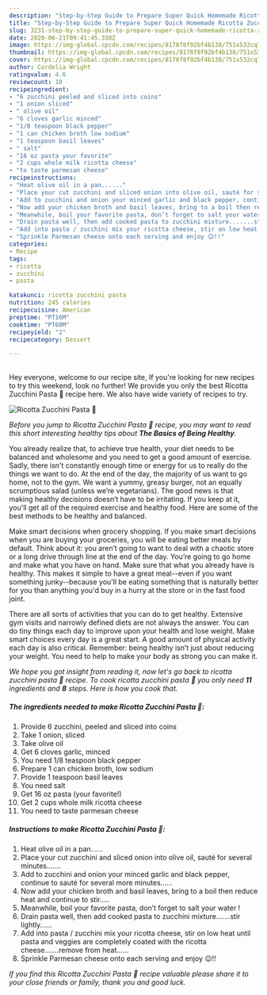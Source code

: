 ```yaml
---
description: "Step-by-Step Guide to Prepare Super Quick Homemade Ricotta Zucchini Pasta 🍝"
title: "Step-by-Step Guide to Prepare Super Quick Homemade Ricotta Zucchini Pasta 🍝"
slug: 3231-step-by-step-guide-to-prepare-super-quick-homemade-ricotta-zucchini-pasta
date: 2020-06-21T09:41:45.338Z
image: https://img-global.cpcdn.com/recipes/8178f8f92bf4b138/751x532cq70/ricotta-zucchini-pasta-🍝-recipe-main-photo.jpg
thumbnail: https://img-global.cpcdn.com/recipes/8178f8f92bf4b138/751x532cq70/ricotta-zucchini-pasta-🍝-recipe-main-photo.jpg
cover: https://img-global.cpcdn.com/recipes/8178f8f92bf4b138/751x532cq70/ricotta-zucchini-pasta-🍝-recipe-main-photo.jpg
author: Cordelia Wright
ratingvalue: 4.6
reviewcount: 10
recipeingredient:
- "6 zucchini peeled and sliced into coins"
- "1 onion sliced"
- " olive oil"
- "6 cloves garlic minced"
- "1/8 teaspoon black pepper"
- "1 can chicken broth low sodium"
- "1 teaspoon basil leaves"
- " salt"
- "16 oz pasta your favorite"
- "2 cups whole milk ricotta cheese"
- "to taste parmesan cheese"
recipeinstructions:
- "Heat olive oil in a pan......"
- "Place your cut zucchini and sliced onion into olive oil, sauté for several minutes......."
- "Add to zucchini and onion your minced garlic and black pepper, continue to sauté for several more minutes......"
- "Now add your chicken broth and basil leaves, bring to a boil then reduce heat and continue to stir....."
- "Meanwhile, boil your favorite pasta, don’t forget to salt your water !"
- "Drain pasta well, then add cooked pasta to zucchini mixture.......stir lightly......"
- "Add into pasta / zucchini mix your ricotta cheese, stir on low heat until pasta and veggies are completely coated with the ricotta cheese.......remove from heat......"
- "Sprinkle Parmesan cheese onto each serving and enjoy 😉!!"
categories:
- Recipe
tags:
- ricotta
- zucchini
- pasta

katakunci: ricotta zucchini pasta 
nutrition: 245 calories
recipecuisine: American
preptime: "PT16M"
cooktime: "PT60M"
recipeyield: "2"
recipecategory: Dessert

---
```

<br>
Hey everyone, welcome to our recipe site, If you're looking for new recipes to try this weekend, look no further! We provide you only the best Ricotta Zucchini Pasta 🍝 recipe here. We also have wide variety of recipes to try.
<br>


![Ricotta Zucchini Pasta 🍝](https://img-global.cpcdn.com/recipes/8178f8f92bf4b138/751x532cq70/ricotta-zucchini-pasta-🍝-recipe-main-photo.jpg)

<i>Before you jump to Ricotta Zucchini Pasta 🍝 recipe, you may want to read this short interesting healthy tips about <strong>The Basics of Being Healthy</strong>.</i>

You already realize that, to achieve true health, your diet needs to be balanced and wholesome and you need to get a good amount of exercise. Sadly, there isn't constantly enough time or energy for us to really do the things we want to do. At the end of the day, the majority of us want to go home, not to the gym. We want a yummy, greasy burger, not an equally scrumptious salad (unless we’re vegetarians). The good news is that making healthy decisions doesn’t have to be irritating. If you keep at it, you'll get all of the required exercise and healthy food. Here are some of the best methods to be healthy and balanced.

Make smart decisions when grocery shopping. If you make smart decisions when you are buying your groceries, you will be eating better meals by default. Think about it: you aren’t going to want to deal with a chaotic store or a long drive through line at the end of the day. You’re going to go home and make what you have on hand. Make sure that what you already have is healthy. This makes it simple to have a great meal--even if you want something junky--because you'll be eating something that is naturally better for you than anything you'd buy in a hurry at the store or in the fast food joint.

There are all sorts of activities that you can do to get healthy. Extensive gym visits and narrowly defined diets are not always the answer. You can do tiny things each day to improve upon your health and lose weight. Make smart choices every day is a great start. A good amount of physical activity each day is also critical. Remember: being healthy isn’t just about reducing your weight. You need to help to make your body as strong you can make it. 


<i>We hope you got insight from reading it, now let's go back to ricotta zucchini pasta 🍝 recipe. To cook ricotta zucchini pasta 🍝 you only need <strong>11</strong> ingredients and <strong>8</strong> steps. Here is how you cook that.
</i>

##### The ingredients needed to make Ricotta Zucchini Pasta 🍝:

1. Provide 6 zucchini, peeled and sliced into coins
1. Take 1 onion, sliced
1. Take  olive oil
1. Get 6 cloves garlic, minced
1. You need 1/8 teaspoon black pepper
1. Prepare 1 can chicken broth, low sodium
1. Provide 1 teaspoon basil leaves
1. You need  salt
1. Get 16 oz pasta (your favorite!)
1. Get 2 cups whole milk ricotta cheese
1. You need to taste parmesan cheese


##### Instructions to make Ricotta Zucchini Pasta 🍝:

1. Heat olive oil in a pan......
1. Place your cut zucchini and sliced onion into olive oil, sauté for several minutes.......
1. Add to zucchini and onion your minced garlic and black pepper, continue to sauté for several more minutes......
1. Now add your chicken broth and basil leaves, bring to a boil then reduce heat and continue to stir.....
1. Meanwhile, boil your favorite pasta, don’t forget to salt your water !
1. Drain pasta well, then add cooked pasta to zucchini mixture.......stir lightly......
1. Add into pasta / zucchini mix your ricotta cheese, stir on low heat until pasta and veggies are completely coated with the ricotta cheese.......remove from heat......
1. Sprinkle Parmesan cheese onto each serving and enjoy 😉!!


<i>If you find this Ricotta Zucchini Pasta 🍝 recipe valuable please share it to your close friends or family, thank you and good luck.</i>
